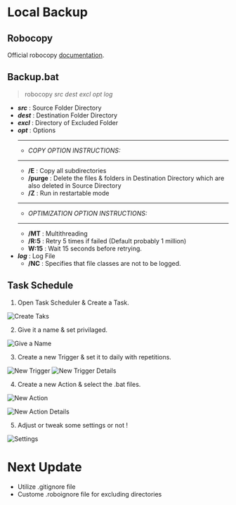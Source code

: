 # Local Backup

## Robocopy

Official robocopy [documentation](https://docs.microsoft.com/en-us/windows-server/administration/windows-commands/robocopy).

## Backup.bat

> robocopy _src_ _dest_ _excl_ _opt_ _log_

- **_src_** : Source Folder Directory
- **_dest_** : Destination Folder Directory
- **_excl_** : Directory of Excluded Folder
- **_opt_** : Options
  ***
  - _COPY OPTION INSTRUCTIONS:_
  ***
  - **/E** : Copy all subdirectories
  - **/purge** : Delete the files & folders in Destination Directory which are also deleted in Source Directory
  - **/Z** : Run in restartable mode
  ***
  - _OPTIMIZATION OPTION INSTRUCTIONS:_
  ***
  - **/MT** : Multithreading
  - **/R:5** : Retry 5 times if failed (Default probably 1 million)
  - **W:15** : Wait 15 seconds before retrying.
- **_log_** : Log File
  - **/NC** : Specifies that file classes are not to be logged.

## Task Schedule

1. Open Task Scheduler & Create a Task.

![Create Taks](https://github.com/reduan2660/LocalBackup/blob/master/DoucmentaionImages/TaskSchedule/Action.png)

2. Give it a name & set privilaged.

![Give a Name](https://github.com/reduan2660/LocalBackup/blob/master/DoucmentaionImages/TaskSchedule/General.png)

3. Create a new Trigger & set it to daily with repetitions.

![New Trigger](https://github.com/reduan2660/LocalBackup/blob/master/DoucmentaionImages/TaskSchedule/NewTrigger.png)
![New Trigger Details](https://github.com/reduan2660/LocalBackup/blob/master/DoucmentaionImages/TaskSchedule/Trigger.png)

4. Create a new Action & select the .bat files.

![New Action](https://github.com/reduan2660/LocalBackup/blob/master/DoucmentaionImages/TaskSchedule/CreateAction.png)

![New Action Details](https://github.com/reduan2660/LocalBackup/blob/master/DoucmentaionImages/TaskSchedule/Action.png)

5. Adjust or tweak some settings or not !

![Settings](https://github.com/reduan2660/LocalBackup/blob/master/DoucmentaionImages/TaskSchedule/Settings.png)

# Next Update

- Utilize .gitignore file
- Custome .roboignore file for excluding directories

